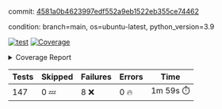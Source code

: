 commit: [4581a0b4623997edf552a9eb1522eb355ce74462](https://github.com/rcmdnk/homebrew-file/tree/4581a0b4623997edf552a9eb1522eb355ce74462)

condition: branch=main, os=ubuntu-latest, python_version=3.9

[![test](https://github.com/rcmdnk/homebrew-file/actions/workflows/test.yml/badge.svg)](https://github.com/rcmdnk/homebrew-file/actions/runs/4288838646)
<a href="https://github.com/rcmdnk/homebrew-file/blob/undefined/README.md"><img alt="Coverage" src="https://img.shields.io/badge/Coverage-39%25-red.svg" /></a><details><summary>Coverage Report </summary><table><tr><th>File</th><th>Stmts</th><th>Miss</th><th>Cover</th><th>Missing</th></tr><tbody><tr><td colspan="5"><b>bin</b></td></tr><tr><td>&nbsp; &nbsp;<a href="https://github.com/rcmdnk/homebrew-file/blob/undefined/bin/brew-file">brew-file</a></td><td>1828</td><td>1118</td><td>39%</td><td><a href="https://github.com/rcmdnk/homebrew-file/blob/undefined/bin/brew-file#L43-L58">43&ndash;58</a>, <a href="https://github.com/rcmdnk/homebrew-file/blob/undefined/bin/brew-file#L63-L65">63&ndash;65</a>, <a href="https://github.com/rcmdnk/homebrew-file/blob/undefined/bin/brew-file#L153">153</a>, <a href="https://github.com/rcmdnk/homebrew-file/blob/undefined/bin/brew-file#L263">263</a>, <a href="https://github.com/rcmdnk/homebrew-file/blob/undefined/bin/brew-file#L275-L284">275&ndash;284</a>, <a href="https://github.com/rcmdnk/homebrew-file/blob/undefined/bin/brew-file#L288">288</a>, <a href="https://github.com/rcmdnk/homebrew-file/blob/undefined/bin/brew-file#L313">313</a>, <a href="https://github.com/rcmdnk/homebrew-file/blob/undefined/bin/brew-file#L333">333</a>, <a href="https://github.com/rcmdnk/homebrew-file/blob/undefined/bin/brew-file#L336-L339">336&ndash;339</a>, <a href="https://github.com/rcmdnk/homebrew-file/blob/undefined/bin/brew-file#L344">344</a>, <a href="https://github.com/rcmdnk/homebrew-file/blob/undefined/bin/brew-file#L358-L361">358&ndash;361</a>, <a href="https://github.com/rcmdnk/homebrew-file/blob/undefined/bin/brew-file#L370">370</a>, <a href="https://github.com/rcmdnk/homebrew-file/blob/undefined/bin/brew-file#L377-L387">377&ndash;387</a>, <a href="https://github.com/rcmdnk/homebrew-file/blob/undefined/bin/brew-file#L395-L406">395&ndash;406</a>, <a href="https://github.com/rcmdnk/homebrew-file/blob/undefined/bin/brew-file#L588">588</a>, <a href="https://github.com/rcmdnk/homebrew-file/blob/undefined/bin/brew-file#L595">595</a>, <a href="https://github.com/rcmdnk/homebrew-file/blob/undefined/bin/brew-file#L597">597</a>, <a href="https://github.com/rcmdnk/homebrew-file/blob/undefined/bin/brew-file#L599">599</a>, <a href="https://github.com/rcmdnk/homebrew-file/blob/undefined/bin/brew-file#L616-L620">616&ndash;620</a>, <a href="https://github.com/rcmdnk/homebrew-file/blob/undefined/bin/brew-file#L633-L638">633&ndash;638</a>, <a href="https://github.com/rcmdnk/homebrew-file/blob/undefined/bin/brew-file#L648">648</a>, <a href="https://github.com/rcmdnk/homebrew-file/blob/undefined/bin/brew-file#L660-L663">660&ndash;663</a>, <a href="https://github.com/rcmdnk/homebrew-file/blob/undefined/bin/brew-file#L667-L671">667&ndash;671</a>, <a href="https://github.com/rcmdnk/homebrew-file/blob/undefined/bin/brew-file#L689-L703">689&ndash;703</a>, <a href="https://github.com/rcmdnk/homebrew-file/blob/undefined/bin/brew-file#L749-L756">749&ndash;756</a>, <a href="https://github.com/rcmdnk/homebrew-file/blob/undefined/bin/brew-file#L759-L783">759&ndash;783</a>, <a href="https://github.com/rcmdnk/homebrew-file/blob/undefined/bin/brew-file#L796-L811">796&ndash;811</a>, <a href="https://github.com/rcmdnk/homebrew-file/blob/undefined/bin/brew-file#L820-L825">820&ndash;825</a>, <a href="https://github.com/rcmdnk/homebrew-file/blob/undefined/bin/brew-file#L832-L936">832&ndash;936</a>, <a href="https://github.com/rcmdnk/homebrew-file/blob/undefined/bin/brew-file#L991">991</a>, <a href="https://github.com/rcmdnk/homebrew-file/blob/undefined/bin/brew-file#L1046">1046</a>, <a href="https://github.com/rcmdnk/homebrew-file/blob/undefined/bin/brew-file#L1111-L1114">1111&ndash;1114</a>, <a href="https://github.com/rcmdnk/homebrew-file/blob/undefined/bin/brew-file#L1131">1131</a>, <a href="https://github.com/rcmdnk/homebrew-file/blob/undefined/bin/brew-file#L1138">1138</a>, <a href="https://github.com/rcmdnk/homebrew-file/blob/undefined/bin/brew-file#L1146">1146</a>, <a href="https://github.com/rcmdnk/homebrew-file/blob/undefined/bin/brew-file#L1148">1148</a>, <a href="https://github.com/rcmdnk/homebrew-file/blob/undefined/bin/brew-file#L1179">1179</a>, <a href="https://github.com/rcmdnk/homebrew-file/blob/undefined/bin/brew-file#L1182-L1193">1182&ndash;1193</a>, <a href="https://github.com/rcmdnk/homebrew-file/blob/undefined/bin/brew-file#L1207">1207</a>, <a href="https://github.com/rcmdnk/homebrew-file/blob/undefined/bin/brew-file#L1221-L1231">1221&ndash;1231</a>, <a href="https://github.com/rcmdnk/homebrew-file/blob/undefined/bin/brew-file#L1234-L1237">1234&ndash;1237</a>, <a href="https://github.com/rcmdnk/homebrew-file/blob/undefined/bin/brew-file#L1240-L1244">1240&ndash;1244</a>, <a href="https://github.com/rcmdnk/homebrew-file/blob/undefined/bin/brew-file#L1247-L1259">1247&ndash;1259</a>, <a href="https://github.com/rcmdnk/homebrew-file/blob/undefined/bin/brew-file#L1262-L1267">1262&ndash;1267</a>, <a href="https://github.com/rcmdnk/homebrew-file/blob/undefined/bin/brew-file#L1278-L1300">1278&ndash;1300</a>, <a href="https://github.com/rcmdnk/homebrew-file/blob/undefined/bin/brew-file#L1328">1328</a>, <a href="https://github.com/rcmdnk/homebrew-file/blob/undefined/bin/brew-file#L1344-L1352">1344&ndash;1352</a>, <a href="https://github.com/rcmdnk/homebrew-file/blob/undefined/bin/brew-file#L1357-L1376">1357&ndash;1376</a>, <a href="https://github.com/rcmdnk/homebrew-file/blob/undefined/bin/brew-file#L1381-L1385">1381&ndash;1385</a>, <a href="https://github.com/rcmdnk/homebrew-file/blob/undefined/bin/brew-file#L1399-L1446">1399&ndash;1446</a>, <a href="https://github.com/rcmdnk/homebrew-file/blob/undefined/bin/brew-file#L1449-L1480">1449&ndash;1480</a>, <a href="https://github.com/rcmdnk/homebrew-file/blob/undefined/bin/brew-file#L1485-L1517">1485&ndash;1517</a>, <a href="https://github.com/rcmdnk/homebrew-file/blob/undefined/bin/brew-file#L1520-L1602">1520&ndash;1602</a>, <a href="https://github.com/rcmdnk/homebrew-file/blob/undefined/bin/brew-file#L1605-L1613">1605&ndash;1613</a>, <a href="https://github.com/rcmdnk/homebrew-file/blob/undefined/bin/brew-file#L1626">1626</a>, <a href="https://github.com/rcmdnk/homebrew-file/blob/undefined/bin/brew-file#L1631">1631</a>, <a href="https://github.com/rcmdnk/homebrew-file/blob/undefined/bin/brew-file#L1636-L1675">1636&ndash;1675</a>, <a href="https://github.com/rcmdnk/homebrew-file/blob/undefined/bin/brew-file#L1679-L1794">1679&ndash;1794</a>, <a href="https://github.com/rcmdnk/homebrew-file/blob/undefined/bin/brew-file#L1797-L1817">1797&ndash;1817</a>, <a href="https://github.com/rcmdnk/homebrew-file/blob/undefined/bin/brew-file#L1820">1820</a>, <a href="https://github.com/rcmdnk/homebrew-file/blob/undefined/bin/brew-file#L1827-L1907">1827&ndash;1907</a>, <a href="https://github.com/rcmdnk/homebrew-file/blob/undefined/bin/brew-file#L1914-L1940">1914&ndash;1940</a>, <a href="https://github.com/rcmdnk/homebrew-file/blob/undefined/bin/brew-file#L1943-L1950">1943&ndash;1950</a>, <a href="https://github.com/rcmdnk/homebrew-file/blob/undefined/bin/brew-file#L1954-L1955">1954&ndash;1955</a>, <a href="https://github.com/rcmdnk/homebrew-file/blob/undefined/bin/brew-file#L1960-L2004">1960&ndash;2004</a>, <a href="https://github.com/rcmdnk/homebrew-file/blob/undefined/bin/brew-file#L2008-L2044">2008&ndash;2044</a>, <a href="https://github.com/rcmdnk/homebrew-file/blob/undefined/bin/brew-file#L2047-L2052">2047&ndash;2052</a>, <a href="https://github.com/rcmdnk/homebrew-file/blob/undefined/bin/brew-file#L2056-L2064">2056&ndash;2064</a>, <a href="https://github.com/rcmdnk/homebrew-file/blob/undefined/bin/brew-file#L2072-L2080">2072&ndash;2080</a>, <a href="https://github.com/rcmdnk/homebrew-file/blob/undefined/bin/brew-file#L2084-L2086">2084&ndash;2086</a>, <a href="https://github.com/rcmdnk/homebrew-file/blob/undefined/bin/brew-file#L2090">2090</a>, <a href="https://github.com/rcmdnk/homebrew-file/blob/undefined/bin/brew-file#L2094-L2102">2094&ndash;2102</a>, <a href="https://github.com/rcmdnk/homebrew-file/blob/undefined/bin/brew-file#L2112-L2280">2112&ndash;2280</a>, <a href="https://github.com/rcmdnk/homebrew-file/blob/undefined/bin/brew-file#L2286-L2436">2286&ndash;2436</a>, <a href="https://github.com/rcmdnk/homebrew-file/blob/undefined/bin/brew-file#L2464-L2776">2464&ndash;2776</a>, <a href="https://github.com/rcmdnk/homebrew-file/blob/undefined/bin/brew-file#L2848-L2850">2848&ndash;2850</a>, <a href="https://github.com/rcmdnk/homebrew-file/blob/undefined/bin/brew-file#L2865">2865</a>, <a href="https://github.com/rcmdnk/homebrew-file/blob/undefined/bin/brew-file#L2869">2869</a>, <a href="https://github.com/rcmdnk/homebrew-file/blob/undefined/bin/brew-file#L2875">2875</a>, <a href="https://github.com/rcmdnk/homebrew-file/blob/undefined/bin/brew-file#L2886-L3495">2886&ndash;3495</a>, <a href="https://github.com/rcmdnk/homebrew-file/blob/undefined/bin/brew-file#L3499">3499</a></td></tr><tr><td><b>TOTAL</b></td><td><b>1828</b></td><td><b>1118</b></td><td><b>39%</b></td><td>&nbsp;</td></tr></tbody></table></details>

| Tests | Skipped | Failures | Errors | Time |
| ----- | ------- | -------- | -------- | ------------------ |
| 147 | 0 :zzz: | 8 :x: | 0 :fire: | 1m 59s :stopwatch: |

